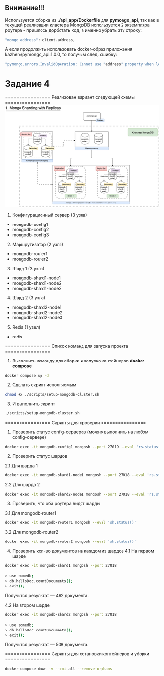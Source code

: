 ## Внимание!!!
Используется сборка из **./api_app/Dockerfile** для **pymongo_api**, так как в текущей реализации кластера MongoDB используется 2 экземпляра роутера - пришлось дорботать код, а именно убрать эту строку:

```bash
"mongo_address": client.address,
```

А если продолжить использовать docker-образ приложения kazhem/pymongo_api:1.0.0, то получим след. ошибку:

```bash
"pymongo.errors.InvalidOperation: Cannot use "address" property when load balancing among mongoses, use "nodes" instead."
```


# Задание 4

================ Реализован вариант следующей схемы ================
![Arch Schema](./assets/mongo-sharding-repl.png)

1. Конфигурационный сервер (3 узла)
- mongodb-config1
- mongodb-config2
- mongodb-config3

2. Маршрутизатор (2 узла)
- mongodb-router1
- mongodb-router2

3. Шард 1 (3 узла)
- mongodb-shard1-node1
- mongodb-shard1-node2
- mongodb-shard1-node3

4. Шард 2 (3 узла)
- mongodb-shard2-node1
- mongodb-shard2-node2
- mongodb-shard2-node3

5. Redis (1 узел)
- redis

================ Список команд для запуска проекта ================

1. Выполнить команду для сборки и запуска контейнеров **docker compose**

```bash
docker compose up -d
```

2. Сделать скрипт исполняемым

```bash
chmod +x ./scripts/setup-mongodb-cluster.sh
```

3. И выполнить скрипт
```bash
./scripts/setup-mongodb-cluster.sh
```


================ Скрипты для проверки ================


1. Проверить статус config-серверов (можно выполнить на любом config-сервере)
```bash
docker exec -it mongodb-config1 mongosh --port 27019 --eval 'rs.status()'
```

2. Проверить статус шардов

2.1 Для шарда 1
```bash
docker exec -it mongodb-shard1-node1 mongosh --port 27018 --eval 'rs.status()'
```

2.2 Для шарда 2
```bash
docker exec -it mongodb-shard2-node1 mongosh --port 27018 --eval 'rs.status()'
```

3. Проверить, что оба роутера видят шарды

3.1 Для mongodb-router1
```bash
docker exec -it mongodb-router1 mongosh --eval 'sh.status()'
```
3.2 Для mongodb-router2
```bash
docker exec -it mongodb-router2 mongosh --eval 'sh.status()'
```

4. Проверить кол-во документов на каждом из шардов
4.1 На первом шарде

```bash
docker exec -it mongodb-shard1 mongosh --port 27018

> use somedb;
> db.helloDoc.countDocuments();
> exit();
```

Получится результат — 492 документа.

4.2 На втором шарде

```bash
docker exec -it mongodb-shard2 mongosh --port 27018

> use somedb;
> db.helloDoc.countDocuments();
> exit();
```

Получится результат — 508 документа.

================ Скрипты для остановки контейнеров и уборки ================

```bash
docker compose down -v --rmi all --remove-orphans
```
